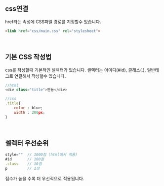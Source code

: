 ## css연결

href라는 속성에 CSS파일 경로를 지정할수 있습니다.

```html
<link href="css/main.css" rel="stylesheet">
```

<br />

## 기본  CSS 작성법

css를 작성할때 기본적인 셀렉터가 있습니다. 셀렉터는 아이디(#id), 클래스(.), 일반태그로 연결해서 작성할수 있습니다.

```js
//html
<div class="title">안뇽</div>

//css
.title{
    color : blue;
    width : 200px;
}
```

<br />

## 셀렉터 우선순위

```js
style=""  // 1000점 (html에서 적용)
#id       // 100점
.class    // 10점
p         // 1점
```

점수가 높을 수록 더 우선적으로 적용됩니다.
